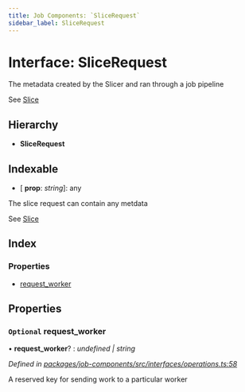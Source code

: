 ```yaml
---
title: Job Components: `SliceRequest`
sidebar_label: SliceRequest
---
```


# Interface: SliceRequest

The metadata created by the Slicer and ran through a job pipeline

See [Slice](slice.md)

## Hierarchy

* **SliceRequest**

## Indexable

* \[ **prop**: *string*\]: any

The slice request can contain any metdata

See [Slice](slice.md)

## Index

### Properties

* [request_worker](slicerequest.md#optional-request_worker)

## Properties

### `Optional` request_worker

• **request_worker**? : *undefined | string*

*Defined in [packages/job-components/src/interfaces/operations.ts:58](https://github.com/terascope/teraslice/blob/653cf7530/packages/job-components/src/interfaces/operations.ts#L58)*

A reserved key for sending work to a particular worker

